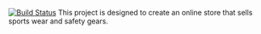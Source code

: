 [![Build Status](https://travis-ci.org/maria-mir/ecommerce.svg?branch=master)](https://travis-ci.org/maria-mir/ecommerce)
This project is designed to create an online store that sells sports wear and safety
gears.
